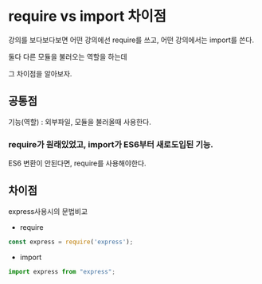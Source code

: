 # require vs import 차이점

강의를 보다보다보면 어떤 강의에선 require를 쓰고, 어떤 강의에서는 import를 쓴다.

둘다 다른 모듈을 불러오는 역할을 하는데

그 차이점을 알아보자.


## 공통점
기능(역할) : 외부파일, 모듈을 불러올때 사용한다.

### require가 원래있었고, import가 ES6부터 새로도입된 기능.
ES6 변환이 안된다면, require를 사용해야한다.

## 차이점

express사용시의 문법비교

 - require
 ```js
const express = require('express');
 ```

- import 
```js
import express from "express";
```